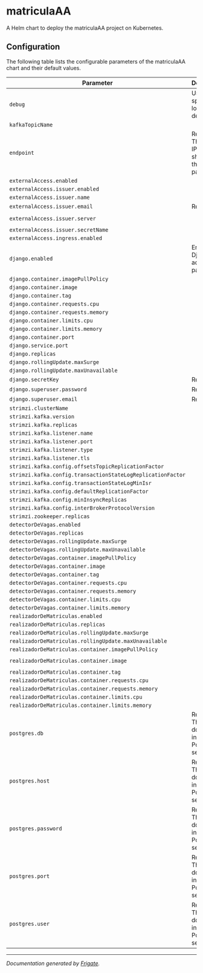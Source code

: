 matriculaAA
===========

A Helm chart to deploy the matriculaAA project on Kubernetes.


## Configuration

The following table lists the configurable parameters of the matriculaAA chart and their default values.

| Parameter                | Description             | Default        |
| ------------------------ | ----------------------- | -------------- |
| `debug` | Useful to speed up local debugging. | `false` |
| `kafkaTopicName` |  | `"vaga_disponivel"` |
| `endpoint` | Required. The DNS or IP that should host the admin panel. | `` |
| `externalAccess.enabled` |  | `true` |
| `externalAccess.issuer.enabled` |  | `true` |
| `externalAccess.issuer.name` |  | `"letsencrypt-prod"` |
| `externalAccess.issuer.email` | Required. | `` |
| `externalAccess.issuer.server` |  | `"https://acme-v02.api.letsencrypt.org/directory"` |
| `externalAccess.issuer.secretName` |  | `"letsencrypt-secret-prod"` |
| `externalAccess.ingress.enabled` |  | `true` |
| `django.enabled` | Enable the Django admin panel. | `true` |
| `django.container.imagePullPolicy` |  | `"Always"` |
| `django.container.image` |  | `"api_production_django"` |
| `django.container.tag` |  | `"latest"` |
| `django.container.requests.cpu` |  | `"100m"` |
| `django.container.requests.memory` |  | `"60Mi"` |
| `django.container.limits.cpu` |  | `"500m"` |
| `django.container.limits.memory` |  | `"500Mi"` |
| `django.container.port` |  | `5000` |
| `django.service.port` |  | `80` |
| `django.replicas` |  | `3` |
| `django.rollingUpdate.maxSurge` |  | `1` |
| `django.rollingUpdate.maxUnavailable` |  | `0` |
| `django.secretKey` | Required. | `` |
| `django.superuser.password` | Required. | `` |
| `django.superuser.email` | Required. | `` |
| `strimzi.clusterName` |  | `"kafka-cluster"` |
| `strimzi.kafka.version` |  | `"3.6.0"` |
| `strimzi.kafka.replicas` |  | `1` |
| `strimzi.kafka.listener.name` |  | `"plain"` |
| `strimzi.kafka.listener.port` |  | `9092` |
| `strimzi.kafka.listener.type` |  | `"internal"` |
| `strimzi.kafka.listener.tls` |  | `false` |
| `strimzi.kafka.config.offsetsTopicReplicationFactor` |  | `1` |
| `strimzi.kafka.config.transactionStateLogReplicationFactor` |  | `1` |
| `strimzi.kafka.config.transactionStateLogMinIsr` |  | `1` |
| `strimzi.kafka.config.defaultReplicationFactor` |  | `1` |
| `strimzi.kafka.config.minInsyncReplicas` |  | `1` |
| `strimzi.kafka.config.interBrokerProtocolVersion` |  | `"3.6"` |
| `strimzi.zookeeper.replicas` |  | `1` |
| `detectorDeVagas.enabled` |  | `true` |
| `detectorDeVagas.replicas` |  | `1` |
| `detectorDeVagas.rollingUpdate.maxSurge` |  | `1` |
| `detectorDeVagas.rollingUpdate.maxUnavailable` |  | `0` |
| `detectorDeVagas.container.imagePullPolicy` |  | `"Always"` |
| `detectorDeVagas.container.image` |  | `"matriculaaa-detector-de-vagas"` |
| `detectorDeVagas.container.tag` |  | `"latest"` |
| `detectorDeVagas.container.requests.cpu` |  | `"1000m"` |
| `detectorDeVagas.container.requests.memory` |  | `"600Mi"` |
| `detectorDeVagas.container.limits.cpu` |  | `"1000m"` |
| `detectorDeVagas.container.limits.memory` |  | `"600Mi"` |
| `realizadorDeMatriculas.enabled` |  | `true` |
| `realizadorDeMatriculas.replicas` |  | `1` |
| `realizadorDeMatriculas.rollingUpdate.maxSurge` |  | `1` |
| `realizadorDeMatriculas.rollingUpdate.maxUnavailable` |  | `0` |
| `realizadorDeMatriculas.container.imagePullPolicy` |  | `"Always"` |
| `realizadorDeMatriculas.container.image` |  | `"matriculaaa-realizador-de-matriculas"` |
| `realizadorDeMatriculas.container.tag` |  | `"latest"` |
| `realizadorDeMatriculas.container.requests.cpu` |  | `"1000m"` |
| `realizadorDeMatriculas.container.requests.memory` |  | `"600Mi"` |
| `realizadorDeMatriculas.container.limits.cpu` |  | `"1000m"` |
| `realizadorDeMatriculas.container.limits.memory` |  | `"600Mi"` |
| `postgres.db` | Required. This chart doesn't include a PostgreSQL server. | `` |
| `postgres.host` | Required. This chart doesn't include a PostgreSQL server. | `` |
| `postgres.password` | Required. This chart doesn't include a PostgreSQL server. | `` |
| `postgres.port` | Required. This chart doesn't include a PostgreSQL server. | `` |
| `postgres.user` | Required. This chart doesn't include a PostgreSQL server. | `` |

---
_Documentation generated by [Frigate](https://frigate.readthedocs.io)._
